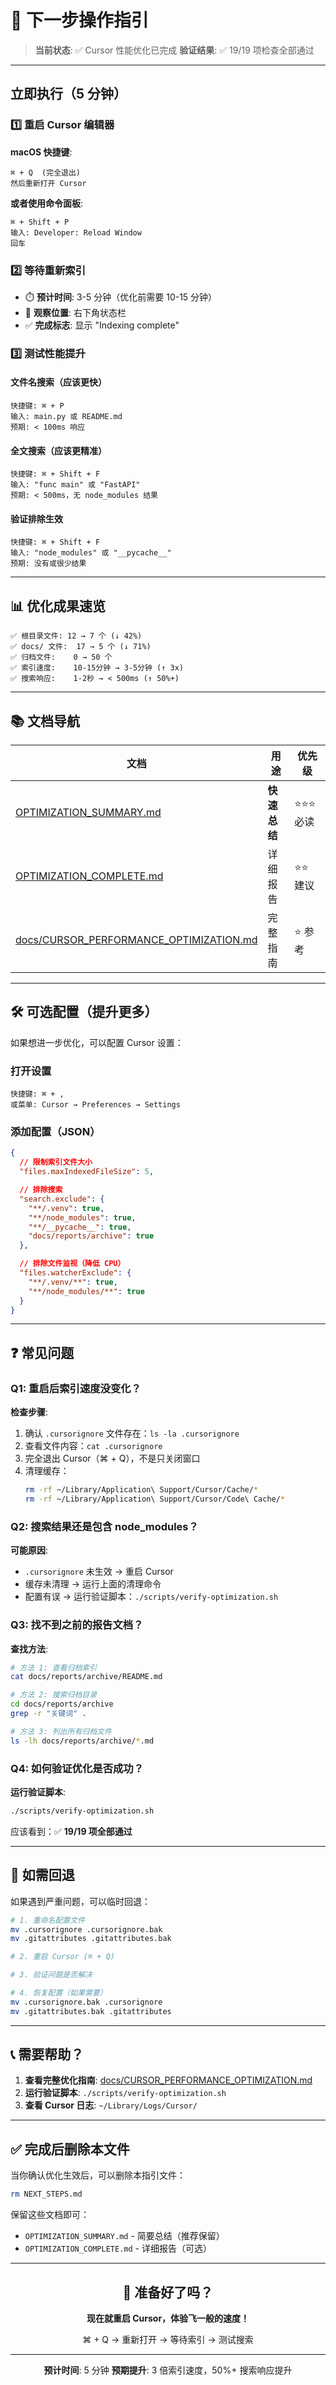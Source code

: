 # 🎯 下一步操作指引

> **当前状态**: ✅ Cursor 性能优化已完成
> **验证结果**: ✅ 19/19 项检查全部通过

---

## 立即执行（5 分钟）

### 1️⃣ 重启 Cursor 编辑器

**macOS 快捷键**:

```
⌘ + Q  (完全退出)
然后重新打开 Cursor
```

**或者使用命令面板**:

```
⌘ + Shift + P
输入: Developer: Reload Window
回车
```

### 2️⃣ 等待重新索引

- ⏱️ **预计时间**: 3-5 分钟（优化前需要 10-15 分钟）
- 👀 **观察位置**: 右下角状态栏
- ✅ **完成标志**: 显示 "Indexing complete"

### 3️⃣ 测试性能提升

#### 文件名搜索（应该更快）

```
快捷键: ⌘ + P
输入: main.py 或 README.md
预期: < 100ms 响应
```

#### 全文搜索（应该更精准）

```
快捷键: ⌘ + Shift + F
输入: "func main" 或 "FastAPI"
预期: < 500ms，无 node_modules 结果
```

#### 验证排除生效

```
快捷键: ⌘ + Shift + F
输入: "node_modules" 或 "__pycache__"
预期: 没有或很少结果
```

---

## 📊 优化成果速览

```
✅ 根目录文件: 12 → 7 个 (↓ 42%)
✅ docs/ 文件:  17 → 5 个 (↓ 71%)
✅ 归档文件:    0 → 50 个
✅ 索引速度:    10-15分钟 → 3-5分钟 (↑ 3x)
✅ 搜索响应:    1-2秒 → < 500ms (↑ 50%+)
```

---

## 📚 文档导航

| 文档                                                                                 | 用途         | 优先级      |
| ------------------------------------------------------------------------------------ | ------------ | ----------- |
| [OPTIMIZATION_SUMMARY.md](./OPTIMIZATION_SUMMARY.md)                                 | **快速总结** | ⭐⭐⭐ 必读 |
| [OPTIMIZATION_COMPLETE.md](./OPTIMIZATION_COMPLETE.md)                               | 详细报告     | ⭐⭐ 建议   |
| [docs/CURSOR_PERFORMANCE_OPTIMIZATION.md](./docs/CURSOR_PERFORMANCE_OPTIMIZATION.md) | 完整指南     | ⭐ 参考     |

---

## 🛠️ 可选配置（提升更多）

如果想进一步优化，可以配置 Cursor 设置：

### 打开设置

```
快捷键: ⌘ + ,
或菜单: Cursor → Preferences → Settings
```

### 添加配置（JSON）

```json
{
  // 限制索引文件大小
  "files.maxIndexedFileSize": 5,

  // 排除搜索
  "search.exclude": {
    "**/.venv": true,
    "**/node_modules": true,
    "**/__pycache__": true,
    "docs/reports/archive": true
  },

  // 排除文件监视（降低 CPU）
  "files.watcherExclude": {
    "**/.venv/**": true,
    "**/node_modules/**": true
  }
}
```

---

## ❓ 常见问题

### Q1: 重启后索引速度没变化？

**检查步骤**:

1. 确认 `.cursorignore` 文件存在：`ls -la .cursorignore`
2. 查看文件内容：`cat .cursorignore`
3. 完全退出 Cursor（⌘ + Q），不是只关闭窗口
4. 清理缓存：
   ```bash
   rm -rf ~/Library/Application\ Support/Cursor/Cache/*
   rm -rf ~/Library/Application\ Support/Cursor/Code\ Cache/*
   ```

### Q2: 搜索结果还是包含 node_modules？

**可能原因**:

- `.cursorignore` 未生效 → 重启 Cursor
- 缓存未清理 → 运行上面的清理命令
- 配置有误 → 运行验证脚本：`./scripts/verify-optimization.sh`

### Q3: 找不到之前的报告文档？

**查找方法**:

```bash
# 方法 1: 查看归档索引
cat docs/reports/archive/README.md

# 方法 2: 搜索归档目录
cd docs/reports/archive
grep -r "关键词" .

# 方法 3: 列出所有归档文件
ls -lh docs/reports/archive/*.md
```

### Q4: 如何验证优化是否成功？

**运行验证脚本**:

```bash
./scripts/verify-optimization.sh
```

应该看到：✅ **19/19 项全部通过**

---

## 🔄 如需回退

如果遇到严重问题，可以临时回退：

```bash
# 1. 重命名配置文件
mv .cursorignore .cursorignore.bak
mv .gitattributes .gitattributes.bak

# 2. 重启 Cursor (⌘ + Q)

# 3. 验证问题是否解决

# 4. 恢复配置（如果需要）
mv .cursorignore.bak .cursorignore
mv .gitattributes.bak .gitattributes
```

---

## 📞 需要帮助？

1. **查看完整优化指南**: [docs/CURSOR_PERFORMANCE_OPTIMIZATION.md](./docs/CURSOR_PERFORMANCE_OPTIMIZATION.md)
2. **运行验证脚本**: `./scripts/verify-optimization.sh`
3. **查看 Cursor 日志**: `~/Library/Logs/Cursor/`

---

## ✅ 完成后删除本文件

当你确认优化生效后，可以删除本指引文件：

```bash
rm NEXT_STEPS.md
```

保留这些文档即可：

- `OPTIMIZATION_SUMMARY.md` - 简要总结（推荐保留）
- `OPTIMIZATION_COMPLETE.md` - 详细报告（可选）

---

<div align="center">

## 🚀 准备好了吗？

**现在就重启 Cursor，体验飞一般的速度！**

⌘ + Q → 重新打开 → 等待索引 → 测试搜索

---

**预计时间**: 5 分钟
**预期提升**: 3 倍索引速度，50%+ 搜索响应提升

</div>
